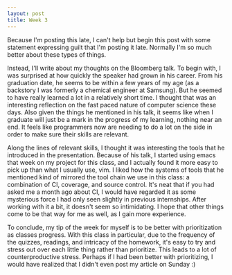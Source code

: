 ```yaml
---
layout: post
title: Week 3
---
```


Because I'm posting this late, I can't help but begin this post with some statement expressing guilt that I'm posting it late. Normally I'm so much better about these types of things.

Instead, I'll write about my thoughts on the Bloomberg talk. To begin with, I was surprised at how quickly the speaker had grown in his career. From his graduation date, he seems to be within a few years of my age (as a backstory I was formerly a chemical engineer at Samsung). But he seemed to have really learned a lot in a relatively short time. I thought that was an interesting reflection on the fast paced nature of computer science these days. Also given the things he mentioned in his talk, it seems like when I graduate will just be a mark in the progress of my learning, nothing near an end. It feels like programmers now are needing to do a lot on the side in order to make sure their skills are relevant.

Along the lines of relevant skills, I thought it was interesting the tools that he introduced in the presentation. Because of his talk, I started using emacs that week on my project for this class, and I actually found it more easy to pick up than what I usually use, vim. I liked how the systems of tools that he mentioned kind of mirrored the tool chain we use in this class: a combination of CI, coverage, and source control. It's neat that if you had asked me a month ago about CI, I would have regarded it as some mysterious force I had only seen slightly in previous internships. After working with it a bit, it doesn't seem so intimidating. I hope that other things come to be that way for me as well, as I gain more experience.

To conclude, my tip of the week for myself is to be better with prioritization as classes progress. With this class in particular, due to the frequency of the quizzes, readings, and intricacy of the homework, it's easy to try and stress out over each little thing rather than prioritize. This leads to a lot of counterproductive stress. Perhaps if I had been better with prioritizing, I would have realized that I didn't even post my article on Sunday :)